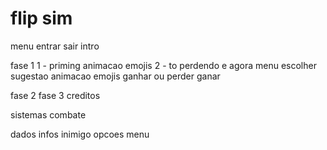 # flip sim

menu
    entrar
    sair
intro

fase 1
    1 - priming
    animacao
        emojis
    2 - to perdendo e agora
        menu escolher sugestao
    animacao emojis
    ganhar ou perder
        ganar

fase 2
fase 3
creditos

sistemas
    combate

dados
    infos inimigo
    opcoes menu
    